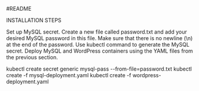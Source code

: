 #README

INSTALLATION STEPS

Set up MySQL secret. Create a new file called password.txt and add your desired MySQL password in this file. Make sure that there is no newline (\n) at the end of the password. Use kubectl command to generate the MySQL secret.
Deploy MySQL and WordPress containers using the YAML files from the previous section.

kubectl create secret generic mysql-pass --from-file=password.txt
kubectl create -f mysql-deployment.yaml
kubectl create -f wordpress-deployment.yaml
